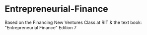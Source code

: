 # Entrepreneurial-Finance

Based on the Financing New Ventures Class at RIT & the text book: "Entrepreneurial Finance" Edition 7